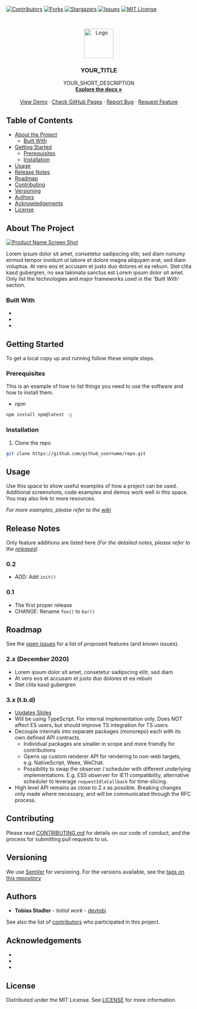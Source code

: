 <!--
*** To avoid retyping too much info. Do a search and replace for the following:
*** devtobi, %REPONAME%, twitter_handle, email
-->

<!-- PROJECT SHIELDS -->
<!--
*** I'm using markdown "reference style" links for readability.
*** Reference links are enclosed in brackets [ ] instead of parentheses ( ).
*** See the bottom of this document for the declaration of the reference variables
*** for contributors-url, forks-url, etc. This is an optional, concise syntax you may use.
*** https://www.markdownguide.org/basic-syntax/#reference-style-links
-->
[![Contributors][contributors-shield]][contributors-url]
[![Forks][forks-shield]][forks-url]
[![Stargazers][stars-shield]][stars-url]
[![Issues][issues-shield]][issues-url]
[![MIT License][license-shield]][license-url]

<!-- PROJECT LOGO -->
<br />
<p align="center">
  <a href="https://github.com/devtobi/%REPONAME%">
    <img src="docs/logo.svg" alt="Logo" width="80" height="80">
  </a>

  <h3 align="center">YOUR_TITLE</h3>

  <p align="center">
    YOUR_SHORT_DESCRIPTION
    <br />
    <a href="https://github.com/devtobi/%REPONAME%/wiki"><strong>Explore the docs »</strong></a>
    <br />
    <br />
    <a href="https://github.com/devtobi/%REPONAME%">View Demo</a>
    ·
    <a href="https://devtobi.github.io/%REPONAME%/">Check GitHub Pages</a>
    ·
    <a href="https://github.com/devtobi/%REPONAME%/issues">Report Bug</a>
    ·
    <a href="https://github.com/devtobi/%REPONAME%/issues">Request Feature</a>
  </p>
</p>



<!-- TABLE OF CONTENTS -->
## Table of Contents

* [About the Project](#about-the-project)
  * [Built With](#built-with)
* [Getting Started](#getting-started)
  * [Prerequisites](#prerequisites)
  * [Installation](#installation)
* [Usage](#usage)
* [Release Notes](#release-notes)
* [Roadmap](#roadmap)
* [Contributing](#contributing)
* [Versioning](#versioning)
* [Authors](#authors)
* [Acknowledgements](#acknowledgements)
* [License](#license)



<!-- ABOUT THE PROJECT -->
## About The Project

[![Product Name Screen Shot][product-screenshot]](https://example.com)

Lorem ipsum dolor sit amet, consetetur sadipscing elitr, sed diam nonumy eirmod tempor invidunt ut labore et dolore magna aliquyam erat, sed diam voluptua. At vero eos et accusam et justo duo dolores et ea rebum. Stet clita kasd gubergren, no sea takimata sanctus est Lorem ipsum dolor sit amet.
<br>
Only list the technologies and major frameworks used in the 'Built With' section.

### Built With

* []()
* []()
* []()



<!-- GETTING STARTED -->
## Getting Started

To get a local copy up and running follow these simple steps.



### Prerequisites

This is an example of how to list things you need to use the software and how to install them.
* npm
```sh
npm install npm@latest -g
```



### Installation
 
1. Clone the repo
```sh
git clone https://github.com/github_username/repo.git
```



<!-- USAGE EXAMPLES -->
## Usage

Use this space to show useful examples of how a project can be used. Additional screenshots, code examples and demos work well in this space. You may also link to more resources.

_For more examples, please refer to the [wiki](https://github.com/devtobi/%REPONAME%/wiki)_



<!-- RELEASE NOTES -->
## Release Notes

Only feature additions are listed here (_For the detailed notes, please refer to the [releases](https://github.com/devtobi/%REPONAME%/releases)_)

### 0.2
* ADD: Add `init()`
### 0.1
* The first proper release
* CHANGE: Rename `foo()` to `bar()`
    


<!-- ROADMAP -->
## Roadmap

See the [open issues](https://github.com/devtobi/%REPONAME%/issues) for a list of proposed features (and known issues).

### 2.x (December 2020)

- Lorem ipsum dolor sit amet, consetetur sadipscing elitr, sed diam
- At vero eos et accusam et justo duo dolores et ea rebum
- Stet clita kasd gubergren

### 3.x (t.b.d)

- [Updates Slides](https://www.example.com)
- Will be using TypeScript. For internal implementation only. Does NOT affect ES users, but should improve TS integration for TS users.
- Decouple internals into separate packages (monorepo) each with its own defined API contracts.
  - Individual packages are smaller in scope and more friendly for contributions
  - Opens up custom renderer API for rendering to non-web targets, e.g. NativeScript, Weex, WeChat.
  - Possibility to swap the observer / scheduler with different underlying implementations. E.g. ES5 observer for IE11 compatibility, alternative scheduler to leverage `requestIdleCallback` for time-slicing.
- High level API remains as close to 2.x as possible. Breaking changes only made where necessary, and will be communicated through the RFC process.



<!-- CONTRIBUTING -->
## Contributing

Please read [CONTRIBUTING.md][contributing-url] for details on our code of conduct, and the process for submitting pull requests to us.



<!-- VERSIONING -->
## Versioning

We use [SemVer](http://semver.org/) for versioning. For the versions available, see the [tags on this repository](https://github.com/devtobi/%REPONAME%/tags)



<!-- CONTACT -->
<!-- ## Contact -->

<!-- Tobias Stadler - [@twitter_handle](https://twitter.com/twitter_handle) - email -->

<!-- Project Link: [https://github.com/devtobi/%REPONAME%](https://github.com/devtobi/%REPONAME%) -->



<!-- AUTHORS -->
## Authors

* **Tobias Stadler** - *Initial work* - [devtobi](https://github.com/devtobi)

See also the list of [contributors][contributors-url] who participated in this project.



<!-- ACKNOWLEDGEMENTS -->
## Acknowledgements

* []()
* []()
* []()



<!-- LICENSE -->
## License

Distributed under the MIT License. See [LICENSE][license-url] for more information.



<!-- MARKDOWN LINKS & IMAGES -->
<!-- https://www.markdownguide.org/basic-syntax/#reference-style-links -->
[contributors-shield]: https://img.shields.io/github/contributors/devtobi/%REPONAME%.svg?style=flat-square
[contributors-url]: https://github.com/devtobi/%REPONAME%/graphs/contributors
[contributing-url]: https://github.com/devtobi/%REPONAME%/blob/master/CONTRIBUTING.md

[forks-shield]: https://img.shields.io/github/forks/devtobi/%REPONAME%.svg?style=flat-square
[forks-url]: https://github.com/devtobi/%REPONAME%/network/members

[stars-shield]: https://img.shields.io/github/stars/devtobi/%REPONAME%.svg?style=flat-square
[stars-url]: https://github.com/devtobi/%REPONAME%/stargazers

[issues-shield]: https://img.shields.io/github/issues/devtobi/%REPONAME%.svg?style=flat-square
[issues-url]: https://github.com/devtobi/%REPONAME%/issues

[license-shield]: https://img.shields.io/github/license/devtobi/%REPONAME%.svg?style=flat-square
[license-url]: https://github.com/devtobi/%REPONAME%/blob/master/LICENSE

<!-- PRODUCT IMAGES -->
[product-screenshot]: docs/screenshot.png
